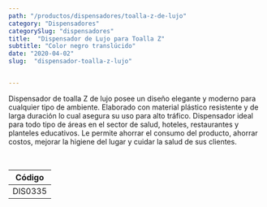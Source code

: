 ```yaml
---
path: "/productos/dispensadores/toalla-z-de-lujo"
category: "Dispensadores"
categorySlug: "dispensadores"
title:  "Dispensador de Lujo para Toalla Z"
subtitle: "Color negro translúcido"
date: "2020-04-02"
slug:  "dispensador-toalla-z-lujo"


---
```

Dispensador de toalla Z de lujo posee un diseño elegante y moderno para cualquier tipo de ambiente. Elaborado con material plástico resistente y de larga duración lo cual asegura su uso para alto tráfico. Dispensador ideal para todo tipo de áreas en el sector de salud, hoteles, restaurantes y planteles educativos. Le permite ahorrar el consumo del producto, ahorrar costos, mejorar la higiene del lugar y cuidar la salud de sus clientes.


<br>
<table class="min-w-full md:min-w-0 divide-y-0 divide-gray-200">
          <thead class=" bg-white">
            <tr>
              <th scope="col" class="px-6 text-center text-xs font-medium text-primary-lighter uppercase tracking-wider">
                Código
              </th>
            </tr>
          </thead>
          <tbody>
            <tr class="bg-gray-400">
              <td class="px-6 py-4 whitespace-nowrap text-sm text-gray-700 text-center">
              DIS0335
              </td>
            </tr> 
          </tbody>
        </table>




